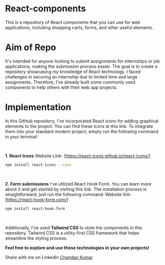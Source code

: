 # React-components
This is a repository of React components that you can use for web applications, including shopping carts, forms, and other useful elements. 

# Aim of Repo
It's intended for anyone looking to submit assignments for internships or job applications, making the submission process easier. The goal is to create a repository showcasing my knowledge of React technology. I faced challenges in securing an internship due to limited time and large assignments. Therefore, I've already built some commonly used components to help others with their web app projects.

# Implementation
In this GitHub repository, I've incorporated React icons for adding graphical elements to the project. You can find these icons at this link. To integrate them into your standard modern project, simply run the following command in your terminal:

<br/>

**1. React Icons**
Website Link- [https://react-icons.github.io/react-icons/]

```bash
npm install react-icons --save
```
<br/>

**2. Form submissions**
I've utilized React Hook Form. You can learn more about it and get started by visiting this link. The installation process is straightforward; just run the following command:
Website link- [https://react-hook-form.com/]

```bash
npm install react-hook-form
```
<br/>

Additionally, I've used **Tailwind CSS** to style the components in this repository. Tailwind CSS is a utility-first CSS framework that helps streamline the styling process.
<br/>

**Feel free to explore and use these technologies in your own projects!**

Share with me on LinkedIn <a href="https://linkedin.com/in/https://www.linkedin.com/in/chandan-kumar-developer/" target="blank"> Chandan Kumar </a>
